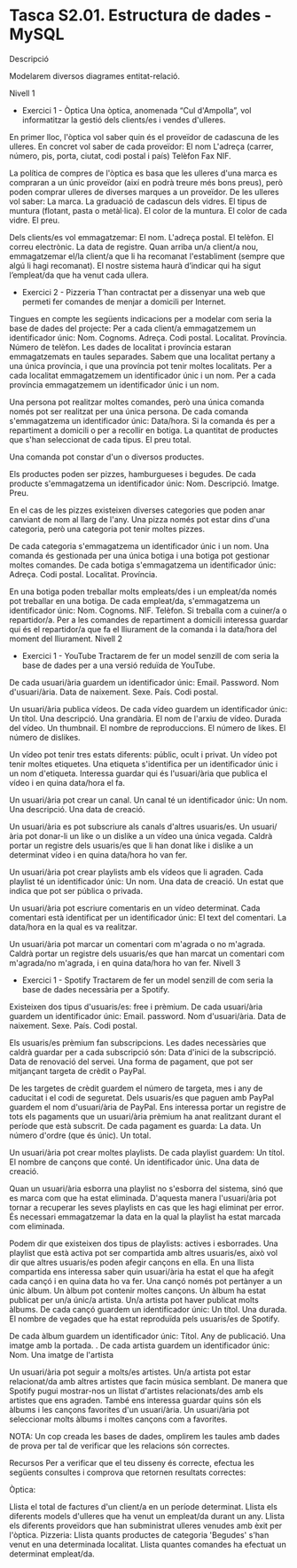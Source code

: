 # Tasca S2.01. Estructura de dades - MySQL

Descripció

Modelarem diversos diagrames entitat-relació.

Nivell 1
- Exercici 1 - Òptica
Una òptica, anomenada “Cul d'Ampolla”, vol informatitzar la gestió dels clients/es i vendes d'ulleres.

En primer lloc, l'òptica vol saber quin és el proveïdor de cadascuna de les ulleres. En concret vol saber de cada proveïdor:
El nom
L'adreça (carrer, número, pis, porta, ciutat, codi postal i país)
Telèfon
Fax
NIF.

La política de compres de l'òptica es basa que les ulleres d'una marca es compraran a un únic proveïdor (així en podrà treure més bons preus), però poden comprar ulleres de diverses marques a un proveïdor. De les ulleres vol saber:
La marca.
La graduació de cadascun dels vidres.
El tipus de muntura (flotant, pasta o metàl·lica).
El color de la muntura.
El color de cada vidre.
El preu.

Dels clients/es vol emmagatzemar:
El nom.
L'adreça postal.
El telèfon.
El correu electrònic.
La data de registre.
Quan arriba un/a client/a nou, emmagatzemar el/la client/a que li ha recomanat l'establiment (sempre que algú li hagi recomanat).
El nostre sistema haurà d’indicar qui ha sigut l’empleat/da que ha venut cada ullera.
- Exercici 2 - Pizzeria
T’han contractat per a dissenyar una web que permeti fer comandes de menjar a domicili per Internet.

Tingues en compte les següents indicacions per a modelar com seria la base de dades del projecte:
Per a cada client/a emmagatzemem un identificador únic:
Nom.
Cognoms.
Adreça.
Codi postal.
Localitat.
Província.
Número de telèfon.
Les dades de localitat i província estaran emmagatzemats en taules separades. Sabem que una localitat pertany a una única província, i que una província pot tenir moltes localitats. Per a cada localitat emmagatzemem un identificador únic i un nom. Per a cada província emmagatzemem un identificador únic i un nom.

Una persona pot realitzar moltes comandes, però una única comanda només pot ser realitzat per una única persona. De cada comanda s'emmagatzema un identificador únic:
Data/hora.
Si la comanda és per a repartiment a domicili o per a recollir en botiga.
La quantitat de productes que s'han seleccionat de cada tipus.
El preu total.

Una comanda pot constar d'un o diversos productes.


Els productes poden ser pizzes, hamburgueses i begudes. De cada producte s'emmagatzema un identificador únic:
Nom.
Descripció.
Imatge.
Preu.

En el cas de les pizzes existeixen diverses categories que poden anar canviant de nom al llarg de l'any. Una pizza només pot estar dins d'una categoria, però una categoria pot tenir moltes pizzes.


De cada categoria s'emmagatzema un identificador únic i un nom. Una comanda és gestionada per una única botiga i una botiga pot gestionar moltes comandes. De cada botiga s'emmagatzema un identificador únic:
Adreça.
Codi postal.
Localitat.
Província.


En una botiga poden treballar molts empleats/des i un empleat/da només pot treballar en una botiga. De cada empleat/da, s'emmagatzema un identificador únic:
Nom.
Cognoms.
NIF.
Telèfon.
Si treballa com a cuiner/a o repartidor/a. Per a les comandes de repartiment a domicili interessa guardar qui és el repartidor/a que fa el lliurament de la comanda i la data/hora del moment del lliurament.
Nivell 2
- Exercici 1 - YouTube
Tractarem de fer un model senzill de com seria la base de dades per a una versió reduïda de YouTube.

De cada usuari/ària guardem un identificador únic:
Email.
Password.
Nom d'usuari/ària.
Data de naixement.
Sexe.
País.
Codi postal.


Un usuari/ària publica vídeos. De cada vídeo guardem un identificador únic:
Un títol.
Una descripció.
Una grandària.
El nom de l'arxiu de vídeo.
Durada del vídeo.
Un thumbnail.
El nombre de reproduccions.
El número de likes.
El número de dislikes.

Un vídeo pot tenir tres estats diferents: públic, ocult i privat. Un vídeo pot tenir moltes etiquetes. Una etiqueta s'identifica per un identificador únic i un nom d'etiqueta. Interessa guardar qui és l'usuari/ària que publica el vídeo i en quina data/hora el fa.


Un usuari/ària pot crear un canal. Un canal té un identificador únic:
Un nom.
Una descripció.
Una data de creació.


Un usuari/ària es pot subscriure als canals d'altres usuaris/es. Un usuari/ària pot donar-li un like o un dislike a un vídeo una única vegada. Caldrà portar un registre dels usuaris/es que li han donat like i dislike a un determinat vídeo i en quina data/hora ho van fer.


Un usuari/ària pot crear playlists amb els vídeos que li agraden. Cada playlist té un identificador únic:
Un nom.
Una data de creació.
Un estat que indica que pot ser pública o privada.


Un usuari/ària pot escriure comentaris en un vídeo determinat. Cada comentari està identificat per un identificador únic:
El text del comentari.
La data/hora en la qual es va realitzar.


Un usuari/ària pot marcar un comentari com m'agrada o no m'agrada. Caldrà portar un registre dels usuaris/es que han marcat un comentari com m'agrada/no m'agrada, i en quina data/hora ho van fer.
Nivell 3
- Exercici 1 - Spotify
Tractarem de fer un model senzill de com seria la base de dades necessària per a Spotify.

Existeixen dos tipus d'usuaris/es: free i  prèmium. De cada usuari/ària guardem un identificador únic:
Email.
password.
Nom d'usuari/ària.
Data de naixement.
Sexe.
País.
Codi postal.

Els usuaris/es prèmium fan subscripcions. Les dades necessàries que caldrà guardar per a cada subscripció són:
Data d'inici de la subscripció.
Data de renovació del servei.
Una forma de pagament, que pot ser mitjançant targeta de crèdit o PayPal.

De les targetes de crèdit guardem el número de targeta, mes i any de caducitat i el codi de seguretat. Dels usuaris/es que paguen amb PayPal guardem el nom d'usuari/ària de PayPal. Ens interessa portar un registre de tots els pagaments que un usuari/ària prèmium ha anat realitzant durant el període que està subscrit. De cada pagament es guarda:
La data.
Un número d'ordre (que és únic).
Un total.

Un usuari/ària pot crear moltes playlists. De cada playlist guardem:
Un títol.
El nombre de cançons que conté.
Un identificador únic.
Una data de creació.


Quan un usuari/ària esborra una playlist no s'esborra del sistema, sinó que es marca com que ha estat eliminada. D'aquesta manera l'usuari/ària pot tornar a recuperar les seves playlists en cas que les hagi eliminat per error. És necessari emmagatzemar la data en la qual la playlist ha estat marcada com eliminada.

Podem dir que existeixen dos tipus de playlists: actives i esborrades. Una playlist que està activa pot ser compartida amb altres usuaris/es, això vol dir que altres usuaris/es poden afegir cançons en ella. En una llista compartida ens interessa saber quin usuari/ària ha estat el que ha afegit cada cançó i en quina data ho va fer.
Una cançó només pot pertànyer a un únic àlbum. Un àlbum pot contenir moltes cançons. Un àlbum ha estat publicat per un/a únic/a artista. Un/a artista pot haver publicat molts àlbums. De cada cançó guardem un identificador únic:
Un títol.
Una durada.
El nombre de vegades que ha estat reproduïda pels usuaris/es de Spotify.

De cada àlbum guardem un identificador únic:
Títol.
Any de publicació.
Una imatge amb la portada.
.
De cada artista guardem un identificador únic:
Nom.
Una imatge de l'artista


Un usuari/ària pot seguir a molts/es artistes. Un/a artista pot estar relacionat/da amb altres artistes que facin música semblant. De manera que Spotify pugui mostrar-nos un llistat d'artistes relacionats/des amb els artistes que ens agraden. També ens interessa guardar quins són els àlbums i les cançons favorites d'un usuari/ària. Un usuari/ària pot seleccionar molts àlbums i moltes cançons com a favorites.


NOTA: Un cop creada les bases de dades, omplirem les taules amb dades de prova per tal de verificar que les relacions són correctes.

Recursos
Per a verificar que el teu disseny és correcte, efectua les següents consultes i comprova que retornen resultats correctes:

Òptica:

Llista el total de factures d'un client/a en un període determinat.
Llista els diferents models d'ulleres que ha venut un empleat/da durant un any.
Llista els diferents proveïdors que han subministrat ulleres venudes amb èxit per l'òptica.
Pizzeria:
Llista quants productes de categoria 'Begudes' s'han venut en una determinada localitat.
Llista quantes comandes ha efectuat un determinat empleat/da.
